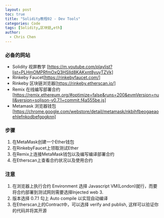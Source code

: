 ```yaml
---
layout: post
toc: true
title: "Solidity教程02 - Dev Tools"
categories: Code
tags: [Solidity,区块链,eth]
author:
  - Chris Chen
---
```


### 必备的网站
* Solidity 视屏教学 [https://m.youtube.com/playlist?list=PLHmOMPRfmOxQ3HSlId8KAKxnt8yuyTZVk]
* Rinkeby Faucet[https://rinkebyfaucet.com/]
* Rinkeby 区块链浏览器[https://rinkeby.etherscan.io/]
* Remix 在线编写部署合约[https://remix.ethereum.org/#optimize=false&runs=200&evmVersion=null&version=soljson-v0.7.1+commit.f4a555be.js]
* Metamask 浏览器钱包 [https://chrome.google.com/webstore/detail/metamask/nkbihfbeogaeaoehlefnkodbefgpgknn]


### 步骤

1. 在MetaMask创建一个Ether钱包
2. 在RinkebyFaucet上领取测试Ether
3. 在Remix上连接MetaMask钱包以及编写编译部署合约
4. 在Etherscan上查看合约状况以及使用合约


### 注意

1. 在浏览器上执行合约 Environment 选择 Javascript VM(London)就行，而要将合约部署到测试网则需要选择Injected web 3.
2. 版本选择 0.7.1 勾上 Auto compile 以实现自动编译
3. 在Etherscan上的Contract中，可以选择 verify and publish, 这样可以验证你的代码并将其开源